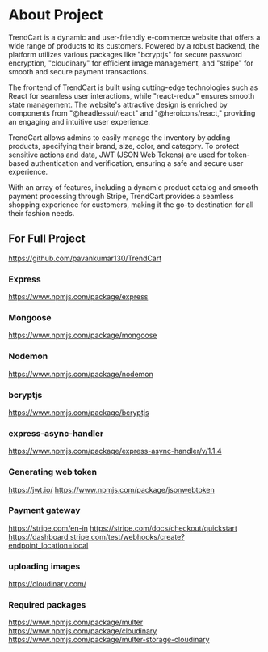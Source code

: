 # About Project

TrendCart is a dynamic and user-friendly e-commerce website that offers a wide range of products to its customers. Powered by a robust backend, the platform utilizes various packages like "bcryptjs" for secure password encryption, "cloudinary" for efficient image management, and "stripe" for smooth and secure payment transactions.

The frontend of TrendCart is built using cutting-edge technologies such as React for seamless user interactions, while "react-redux" ensures smooth state management. The website's attractive design is enriched by components from "@headlessui/react" and "@heroicons/react," providing an engaging and intuitive user experience.

TrendCart allows admins to easily manage the inventory by adding products, specifying their brand, size, color, and category. To protect sensitive actions and data, JWT (JSON Web Tokens) are used for token-based authentication and verification, ensuring a safe and secure user experience.

With an array of features, including a dynamic product catalog and smooth payment processing through Stripe, TrendCart provides a seamless shopping experience for customers, making it the go-to destination for all their fashion needs.

## For Full Project
https://github.com/pavankumar130/TrendCart

### Express

https://www.npmjs.com/package/express

### Mongoose

https://www.npmjs.com/package/mongoose

### Nodemon

https://www.npmjs.com/package/nodemon

### bcryptjs

https://www.npmjs.com/package/bcryptjs

### express-async-handler

https://www.npmjs.com/package/express-async-handler/v/1.1.4

### Generating web token

https://jwt.io/
https://www.npmjs.com/package/jsonwebtoken

### Payment gateway

https://stripe.com/en-in
https://stripe.com/docs/checkout/quickstart
https://dashboard.stripe.com/test/webhooks/create?endpoint_location=local

### uploading images

https://cloudinary.com/

### Required packages

https://www.npmjs.com/package/multer
https://www.npmjs.com/package/cloudinary
https://www.npmjs.com/package/multer-storage-cloudinary
